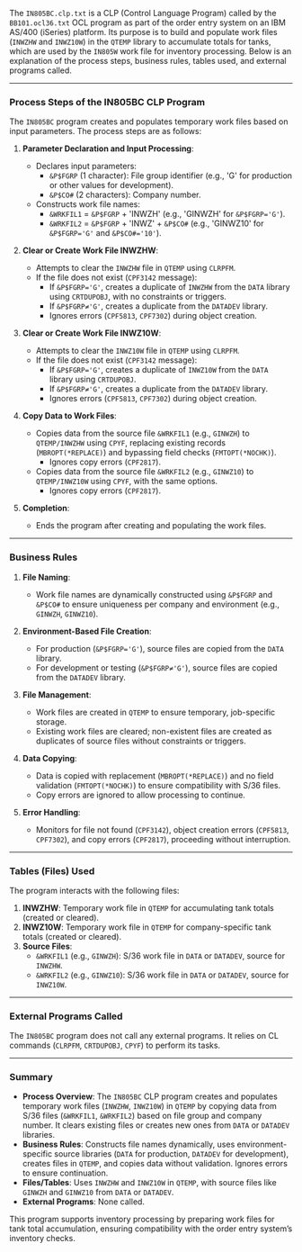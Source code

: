 The `IN805BC.clp.txt` is a CLP (Control Language Program) called by the `BB101.ocl36.txt` OCL program as part of the order entry system on an IBM AS/400 (iSeries) platform. Its purpose is to build and populate work files (`INWZHW` and `INWZ10W`) in the `QTEMP` library to accumulate totals for tanks, which are used by the `IN805W` work file for inventory processing. Below is an explanation of the process steps, business rules, tables used, and external programs called.

---

### Process Steps of the IN805BC CLP Program

The `IN805BC` program creates and populates temporary work files based on input parameters. The process steps are as follows:

1. **Parameter Declaration and Input Processing**:
   - Declares input parameters:
     - `&P$FGRP` (1 character): File group identifier (e.g., 'G' for production or other values for development).
     - `&P$CO#` (2 characters): Company number.
   - Constructs work file names:
     - `&WRKFIL1` = `&P$FGRP` + 'INWZH' (e.g., 'GINWZH' for `&P$FGRP='G'`).
     - `&WRKFIL2` = `&P$FGRP` + 'INWZ' + `&P$CO#` (e.g., 'GINWZ10' for `&P$FGRP='G'` and `&P$CO#='10'`).

2. **Clear or Create Work File INWZHW**:
   - Attempts to clear the `INWZHW` file in `QTEMP` using `CLRPFM`.
   - If the file does not exist (`CPF3142` message):
     - If `&P$FGRP='G'`, creates a duplicate of `INWZHW` from the `DATA` library using `CRTDUPOBJ`, with no constraints or triggers.
     - If `&P$FGRP≠'G'`, creates a duplicate from the `DATADEV` library.
     - Ignores errors (`CPF5813`, `CPF7302`) during object creation.

3. **Clear or Create Work File INWZ10W**:
   - Attempts to clear the `INWZ10W` file in `QTEMP` using `CLRPFM`.
   - If the file does not exist (`CPF3142` message):
     - If `&P$FGRP='G'`, creates a duplicate of `INWZ10W` from the `DATA` library using `CRTDUPOBJ`.
     - If `&P$FGRP≠'G'`, creates a duplicate from the `DATADEV` library.
     - Ignores errors (`CPF5813`, `CPF7302`) during object creation.

4. **Copy Data to Work Files**:
   - Copies data from the source file `&WRKFIL1` (e.g., `GINWZH`) to `QTEMP/INWZHW` using `CPYF`, replacing existing records (`MBROPT(*REPLACE)`) and bypassing field checks (`FMTOPT(*NOCHK)`).
     - Ignores copy errors (`CPF2817`).
   - Copies data from the source file `&WRKFIL2` (e.g., `GINWZ10`) to `QTEMP/INWZ10W` using `CPYF`, with the same options.
     - Ignores copy errors (`CPF2817`).

5. **Completion**:
   - Ends the program after creating and populating the work files.

---

### Business Rules

1. **File Naming**:
   - Work file names are dynamically constructed using `&P$FGRP` and `&P$CO#` to ensure uniqueness per company and environment (e.g., `GINWZH`, `GINWZ10`).

2. **Environment-Based File Creation**:
   - For production (`&P$FGRP='G'`), source files are copied from the `DATA` library.
   - For development or testing (`&P$FGRP≠'G'`), source files are copied from the `DATADEV` library.

3. **File Management**:
   - Work files are created in `QTEMP` to ensure temporary, job-specific storage.
   - Existing work files are cleared; non-existent files are created as duplicates of source files without constraints or triggers.

4. **Data Copying**:
   - Data is copied with replacement (`MBROPT(*REPLACE)`) and no field validation (`FMTOPT(*NOCHK)`) to ensure compatibility with S/36 files.
   - Copy errors are ignored to allow processing to continue.

5. **Error Handling**:
   - Monitors for file not found (`CPF3142`), object creation errors (`CPF5813`, `CPF7302`), and copy errors (`CPF2817`), proceeding without interruption.

---

### Tables (Files) Used

The program interacts with the following files:

1. **INWZHW**: Temporary work file in `QTEMP` for accumulating tank totals (created or cleared).
2. **INWZ10W**: Temporary work file in `QTEMP` for company-specific tank totals (created or cleared).
3. **Source Files**:
   - `&WRKFIL1` (e.g., `GINWZH`): S/36 work file in `DATA` or `DATADEV`, source for `INWZHW`.
   - `&WRKFIL2` (e.g., `GINWZ10`): S/36 work file in `DATA` or `DATADEV`, source for `INWZ10W`.

---

### External Programs Called

The `IN805BC` program does not call any external programs. It relies on CL commands (`CLRPFM`, `CRTDUPOBJ`, `CPYF`) to perform its tasks.

---

### Summary

- **Process Overview**: The `IN805BC` CLP program creates and populates temporary work files (`INWZHW`, `INWZ10W`) in `QTEMP` by copying data from S/36 files (`&WRKFIL1`, `&WRKFIL2`) based on file group and company number. It clears existing files or creates new ones from `DATA` or `DATADEV` libraries.
- **Business Rules**: Constructs file names dynamically, uses environment-specific source libraries (`DATA` for production, `DATADEV` for development), creates files in `QTEMP`, and copies data without validation. Ignores errors to ensure continuation.
- **Files/Tables**: Uses `INWZHW` and `INWZ10W` in `QTEMP`, with source files like `GINWZH` and `GINWZ10` from `DATA` or `DATADEV`.
- **External Programs**: None called.

This program supports inventory processing by preparing work files for tank total accumulation, ensuring compatibility with the order entry system’s inventory checks.